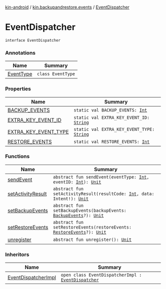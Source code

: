 [kin-android](../../index.md) / [kin.backupandrestore.events](../index.md) / [EventDispatcher](./index.md)

# EventDispatcher

`interface EventDispatcher`

### Annotations

| Name | Summary |
|---|---|
| [EventType](-event-type/index.md) | `class EventType` |

### Properties

| Name | Summary |
|---|---|
| [BACKUP_EVENTS](-b-a-c-k-u-p_-e-v-e-n-t-s.md) | `static val BACKUP_EVENTS: `[`Int`](https://kotlinlang.org/api/latest/jvm/stdlib/kotlin/-int/index.html) |
| [EXTRA_KEY_EVENT_ID](-e-x-t-r-a_-k-e-y_-e-v-e-n-t_-i-d.md) | `static val EXTRA_KEY_EVENT_ID: `[`String`](https://kotlinlang.org/api/latest/jvm/stdlib/kotlin/-string/index.html) |
| [EXTRA_KEY_EVENT_TYPE](-e-x-t-r-a_-k-e-y_-e-v-e-n-t_-t-y-p-e.md) | `static val EXTRA_KEY_EVENT_TYPE: `[`String`](https://kotlinlang.org/api/latest/jvm/stdlib/kotlin/-string/index.html) |
| [RESTORE_EVENTS](-r-e-s-t-o-r-e_-e-v-e-n-t-s.md) | `static val RESTORE_EVENTS: `[`Int`](https://kotlinlang.org/api/latest/jvm/stdlib/kotlin/-int/index.html) |

### Functions

| Name | Summary |
|---|---|
| [sendEvent](send-event.md) | `abstract fun sendEvent(eventType: `[`Int`](https://kotlinlang.org/api/latest/jvm/stdlib/kotlin/-int/index.html)`, eventID: `[`Int`](https://kotlinlang.org/api/latest/jvm/stdlib/kotlin/-int/index.html)`): `[`Unit`](https://kotlinlang.org/api/latest/jvm/stdlib/kotlin/-unit/index.html) |
| [setActivityResult](set-activity-result.md) | `abstract fun setActivityResult(resultCode: `[`Int`](https://kotlinlang.org/api/latest/jvm/stdlib/kotlin/-int/index.html)`, data: Intent!): `[`Unit`](https://kotlinlang.org/api/latest/jvm/stdlib/kotlin/-unit/index.html) |
| [setBackupEvents](set-backup-events.md) | `abstract fun setBackupEvents(backupEvents: `[`BackupEvents`](../../kin.backupandrestore/-backup-events/index.md)`?): `[`Unit`](https://kotlinlang.org/api/latest/jvm/stdlib/kotlin/-unit/index.html) |
| [setRestoreEvents](set-restore-events.md) | `abstract fun setRestoreEvents(restoreEvents: `[`RestoreEvents`](../../kin.backupandrestore/-restore-events/index.md)`?): `[`Unit`](https://kotlinlang.org/api/latest/jvm/stdlib/kotlin/-unit/index.html) |
| [unregister](unregister.md) | `abstract fun unregister(): `[`Unit`](https://kotlinlang.org/api/latest/jvm/stdlib/kotlin/-unit/index.html) |

### Inheritors

| Name | Summary |
|---|---|
| [EventDispatcherImpl](../-event-dispatcher-impl/index.md) | `open class EventDispatcherImpl : `[`EventDispatcher`](./index.md) |
